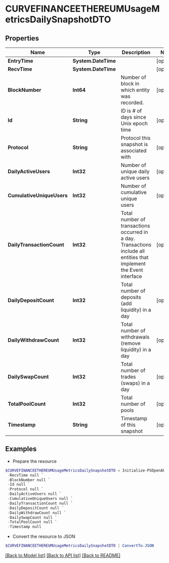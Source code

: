 # CURVEFINANCEETHEREUMUsageMetricsDailySnapshotDTO
## Properties

Name | Type | Description | Notes
------------ | ------------- | ------------- | -------------
**EntryTime** | **System.DateTime** |  | [optional] 
**RecvTime** | **System.DateTime** |  | [optional] 
**BlockNumber** | **Int64** | Number of block in which entity was recorded. | [optional] 
**Id** | **String** | ID is # of days since Unix epoch time | [optional] 
**Protocol** | **String** | Protocol this snapshot is associated with | [optional] 
**DailyActiveUsers** | **Int32** | Number of unique daily active users | [optional] 
**CumulativeUniqueUsers** | **Int32** | Number of cumulative unique users | [optional] 
**DailyTransactionCount** | **Int32** | Total number of transactions occurred in a day. Transactions include all entities that implement the Event interface | [optional] 
**DailyDepositCount** | **Int32** | Total number of deposits (add liquidity) in a day | [optional] 
**DailyWithdrawCount** | **Int32** | Total number of withdrawals (remove liquidity) in a day | [optional] 
**DailySwapCount** | **Int32** | Total number of trades (swaps) in a day | [optional] 
**TotalPoolCount** | **Int32** | Total number of pools | [optional] 
**Timestamp** | **String** | Timestamp of this snapshot | [optional] 

## Examples

- Prepare the resource
```powershell
$CURVEFINANCEETHEREUMUsageMetricsDailySnapshotDTO = Initialize-PSOpenAPIToolsCURVEFINANCEETHEREUMUsageMetricsDailySnapshotDTO  -EntryTime null `
 -RecvTime null `
 -BlockNumber null `
 -Id null `
 -Protocol null `
 -DailyActiveUsers null `
 -CumulativeUniqueUsers null `
 -DailyTransactionCount null `
 -DailyDepositCount null `
 -DailyWithdrawCount null `
 -DailySwapCount null `
 -TotalPoolCount null `
 -Timestamp null
```

- Convert the resource to JSON
```powershell
$CURVEFINANCEETHEREUMUsageMetricsDailySnapshotDTO | ConvertTo-JSON
```

[[Back to Model list]](../README.md#documentation-for-models) [[Back to API list]](../README.md#documentation-for-api-endpoints) [[Back to README]](../README.md)

